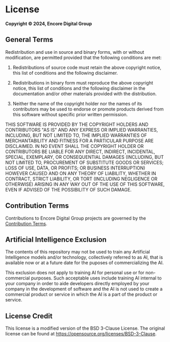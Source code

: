 # License

**Copyright &copy; 2024, Encore Digital Group**

## General Terms

Redistribution and use in source and binary forms, with or without
modification, are permitted provided that the following conditions are met:

1. Redistributions of source code must retain the above copyright notice, this
   list of conditions and the following disclaimer.

2. Redistributions in binary form must reproduce the above copyright notice,
   this list of conditions and the following disclaimer in the documentation
   and/or other materials provided with the distribution.

3. Neither the name of the copyright holder nor the names of its
   contributors may be used to endorse or promote products derived from
   this software without specific prior written permission.

THIS SOFTWARE IS PROVIDED BY THE COPYRIGHT HOLDERS AND CONTRIBUTORS "AS IS"
AND ANY EXPRESS OR IMPLIED WARRANTIES, INCLUDING, BUT NOT LIMITED TO, THE
IMPLIED WARRANTIES OF MERCHANTABILITY AND FITNESS FOR A PARTICULAR PURPOSE ARE
DISCLAIMED. IN NO EVENT SHALL THE COPYRIGHT HOLDER OR CONTRIBUTORS BE LIABLE
FOR ANY DIRECT, INDIRECT, INCIDENTAL, SPECIAL, EXEMPLARY, OR CONSEQUENTIAL
DAMAGES (INCLUDING, BUT NOT LIMITED TO, PROCUREMENT OF SUBSTITUTE GOODS OR
SERVICES; LOSS OF USE, DATA, OR PROFITS; OR BUSINESS INTERRUPTION) HOWEVER
CAUSED AND ON ANY THEORY OF LIABILITY, WHETHER IN CONTRACT, STRICT LIABILITY,
OR TORT (INCLUDING NEGLIGENCE OR OTHERWISE) ARISING IN ANY WAY OUT OF THE USE
OF THIS SOFTWARE, EVEN IF ADVISED OF THE POSSIBILITY OF SUCH DAMAGE.

## Contribution Terms

Contributions to Encore Digital Group projects are governed by the [Contribution Terms](CODE-CONTRIBUTION-TERMS.md).

## Artificial Intelligence Exclusion

The contents of this repository may not be used to train any Artificial Intelligence models and/or technology,
collectively referred to as AI, that is available now or at a future date for the puposes of commercializing the AI.

This exclusion does not apply to training AI for personal use or for non-commercial purposes.
Such acceptable uses include training AI internal to your company in order to aide developers
directly employed by your company in the development of software and the AI is not used to
create a commercial product or service in which the AI is a part of the product or service.

## License Credit

This license is a modified version of the BSD 3-Clause License. The original license can be found at
https://opensource.org/licenses/BSD-3-Clause.
